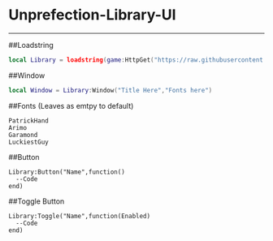 # Unprefection-Library-UI

---
##Loadstring

```lua
local Library = loadstring(game:HttpGet("https://raw.githubusercontent.com/ThanaphatSuporn/Unprefection-Library-UI/refs/heads/main/Source"))()
```

##Window

```lua
local Window = Library:Window("Title Here","Fonts here")
```
##Fonts (Leaves as emtpy to default)

```
PatrickHand
Arimo
Garamond
LuckiestGuy
```

##Button

```
Library:Button("Name",function()
  --Code
end)
```

##Toggle Button

```
Library:Toggle("Name",function(Enabled)
  --Code
end)
```
